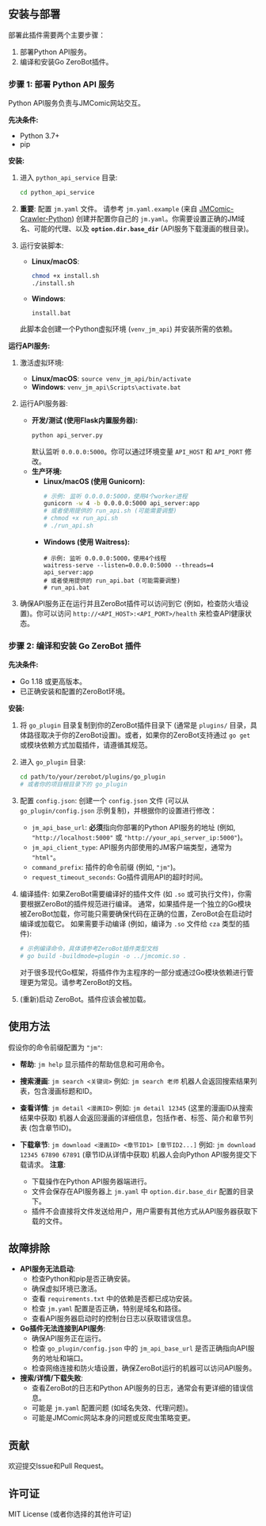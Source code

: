 
## 安装与部署

部署此插件需要两个主要步骤：
1.  部署Python API服务。
2.  编译和安装Go ZeroBot插件。

### 步骤 1: 部署 Python API 服务

Python API服务负责与JMComic网站交互。

**先决条件:**
-   Python 3.7+
-   pip

**安装:**

1.  进入 `python_api_service` 目录:
    ```bash
    cd python_api_service
    ```

2.  **重要**: 配置 `jm.yaml` 文件。
    请参考 `jm.yaml.example` (来自 [JMComic-Crawler-Python](https://github.com/hect0x7/JMComic-Crawler-Python/blob/main/assets/jm.yaml.example)) 创建并配置你自己的 `jm.yaml`。你需要设置正确的JM域名、可能的代理、以及 **`option.dir.base_dir`** (API服务下载漫画的根目录)。

3.  运行安装脚本:
    -   **Linux/macOS**:
        ```bash
        chmod +x install.sh
        ./install.sh
        ```
    -   **Windows**:
        ```batch
        install.bat
        ```
    此脚本会创建一个Python虚拟环境 (`venv_jm_api`) 并安装所需的依赖。

**运行API服务:**

1.  激活虚拟环境:
    -   **Linux/macOS**: `source venv_jm_api/bin/activate`
    -   **Windows**: `venv_jm_api\Scripts\activate.bat`

2.  运行API服务器:
    -   **开发/测试 (使用Flask内置服务器):**
        ```bash
        python api_server.py
        ```
        默认监听 `0.0.0.0:5000`。你可以通过环境变量 `API_HOST` 和 `API_PORT` 修改。
    -   **生产环境:**
        -   **Linux/macOS (使用 Gunicorn):**
            ```bash
            # 示例: 监听 0.0.0.0:5000，使用4个worker进程
            gunicorn -w 4 -b 0.0.0.0:5000 api_server:app
            # 或者使用提供的 run_api.sh (可能需要调整)
            # chmod +x run_api.sh
            # ./run_api.sh
            ```
        -   **Windows (使用 Waitress):**
            ```batch
            # 示例: 监听 0.0.0.0:5000，使用4个线程
            waitress-serve --listen=0.0.0.0:5000 --threads=4 api_server:app
            # 或者使用提供的 run_api.bat (可能需要调整)
            # run_api.bat
            ```

3.  确保API服务正在运行并且ZeroBot插件可以访问到它 (例如，检查防火墙设置)。你可以访问 `http://<API_HOST>:<API_PORT>/health` 来检查API健康状态。

### 步骤 2: 编译和安装 Go ZeroBot 插件

**先决条件:**
-   Go 1.18 或更高版本。
-   已正确安装和配置的ZeroBot环境。

**安装:**

1.  将 `go_plugin` 目录复制到你的ZeroBot插件目录下 (通常是 `plugins/` 目录，具体路径取决于你的ZeroBot设置)。或者，如果你的ZeroBot支持通过 `go get` 或模块依赖方式加载插件，请遵循其规范。

2.  进入 `go_plugin` 目录:
    ```bash
    cd path/to/your/zerobot/plugins/go_plugin 
    # 或者你的项目根目录下的 go_plugin
    ```

3.  配置 `config.json`:
    创建一个 `config.json` 文件 (可以从 `go_plugin/config.json` 示例复制)，并根据你的设置进行修改：
    -   `jm_api_base_url`: **必须**指向你部署的Python API服务的地址 (例如, `"http://localhost:5000"` 或 `"http://your_api_server_ip:5000"`)。
    -   `jm_api_client_type`: API服务内部使用的JM客户端类型，通常为 `"html"`。
    -   `command_prefix`: 插件的命令前缀 (例如, `"jm"`)。
    -   `request_timeout_seconds`: Go插件调用API的超时时间。

4.  编译插件:
    如果ZeroBot需要编译好的插件文件 (如 `.so` 或可执行文件)，你需要根据ZeroBot的插件规范进行编译。
    通常，如果插件是一个独立的Go模块被ZeroBot加载，你可能只需要确保代码在正确的位置，ZeroBot会在启动时编译或加载它。
    如果需要手动编译 (例如，编译为 `.so` 文件给 `cza` 类型的插件):
    ```bash
    # 示例编译命令，具体请参考ZeroBot插件类型文档
    # go build -buildmode=plugin -o ../jmcomic.so . 
    ```
    对于很多现代Go框架，将插件作为主程序的一部分或通过Go模块依赖进行管理更为常见。请参考ZeroBot的文档。

5.  (重新)启动 ZeroBot。插件应该会被加载。

## 使用方法

假设你的命令前缀配置为 `"jm"`:

-   **帮助**: `jm help`
    显示插件的帮助信息和可用命令。

-   **搜索漫画**: `jm search <关键词>`
    例如: `jm search 老师`
    机器人会返回搜索结果列表，包含漫画标题和ID。

-   **查看详情**: `jm detail <漫画ID>`
    例如: `jm detail 12345` (这里的漫画ID从搜索结果中获取)
    机器人会返回漫画的详细信息，包括作者、标签、简介和章节列表 (包含章节ID)。

-   **下载章节**: `jm download <漫画ID> <章节ID1> [章节ID2...]`
    例如: `jm download 12345 67890 67891` (章节ID从详情中获取)
    机器人会向Python API服务提交下载请求。
    **注意**:
    -   下载操作在Python API服务器端进行。
    -   文件会保存在API服务器上 `jm.yaml` 中 `option.dir.base_dir` 配置的目录下。
    -   插件不会直接将文件发送给用户，用户需要有其他方式从API服务器获取下载的文件。

## 故障排除

-   **API服务无法启动**:
    -   检查Python和pip是否正确安装。
    -   确保虚拟环境已激活。
    -   查看 `requirements.txt` 中的依赖是否都已成功安装。
    -   检查 `jm.yaml` 配置是否正确，特别是域名和路径。
    -   查看API服务器启动时的控制台日志以获取错误信息。
-   **Go插件无法连接到API服务**:
    -   确保API服务正在运行。
    -   检查 `go_plugin/config.json` 中的 `jm_api_base_url` 是否正确指向API服务的地址和端口。
    -   检查网络连接和防火墙设置，确保ZeroBot运行的机器可以访问API服务。
-   **搜索/详情/下载失败**:
    -   查看ZeroBot的日志和Python API服务的日志，通常会有更详细的错误信息。
    -   可能是 `jm.yaml` 配置问题 (如域名失效、代理问题)。
    -   可能是JMComic网站本身的问题或反爬虫策略变更。

## 贡献

欢迎提交Issue和Pull Request。

## 许可证

MIT License (或者你选择的其他许可证)
